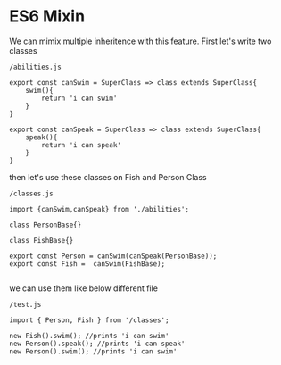 # ES6 Mixin
We can mimix multiple inheritence with this feature.
First let's write two classes
```
/abilities.js

export const canSwim = SuperClass => class extends SuperClass{
    swim(){
        return 'i can swim'
    }
}

export const canSpeak = SuperClass => class extends SuperClass{
    speak(){
        return 'i can speak'
    }
}

```

then let's use these classes on Fish and Person Class

```
/classes.js

import {canSwim,canSpeak} from './abilities';

class PersonBase{}

class FishBase{}

export const Person = canSwim(canSpeak(PersonBase));
export const Fish =  canSwim(FishBase);


```

we can use them like below different file

```
/test.js

import { Person, Fish } from '/classes';

new Fish().swim(); //prints 'i can swim'
new Person().speak(); //prints 'i can speak'
new Person().swim(); //prints 'i can swim'

```